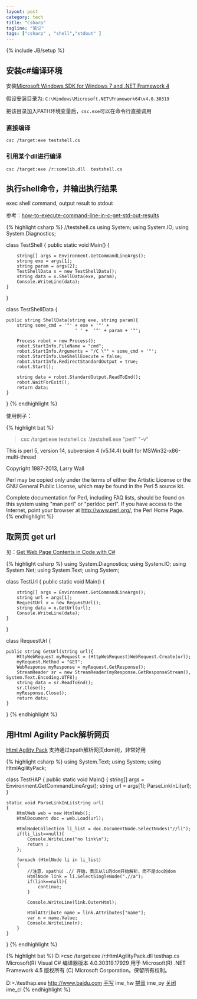 ```yaml
---
layout: post
category: tech
title: "Csharp"
tagline: "笔记"
tags: ["csharp" , "shell","stdout" ] 
---
```

{% include JB/setup %}

## 安装c#编译环境

安装[Microsoft Windows SDK for Windows 7 and .NET Framework 4](http://www.microsoft.com/en-us/download/confirmation.aspx?id=8279)

假设安装目录为: ``C:\Windows\Microsoft.NET\Framework64\v4.0.30319``

把该目录加入PATH环境变量后，``csc.exe``可以在命令行直接调用

### 直接编译

``csc /target:exe testshell.cs``

###  引用某个dll进行编译

``csc /target:exe /r:somelib.dll  testshell.cs``

## 执行shell命令，并输出执行结果

exec shell command, output result to stdout

参考：[how-to-execute-command-line-in-c-get-std-out-results](http://stackoverflow.com/questions/206323/how-to-execute-command-line-in-c-get-std-out-results)

{% highlight csharp %}
//testshell.cs
using System;
using System.IO;
using System.Diagnostics;

class TestShell {
    public static void Main()
    {

        string[] args = Environment.GetCommandLineArgs();
        string exe = args[1];
        string param = args[2];
        TestShellData x = new TestShellData();
        string data = x.ShellData(exe, param);
        Console.WriteLine(data);
    }
}

class TestShellData
{

    public string ShellData(string exe, string param){
        string some_cmd = '"' + exe + '"' +
                              ' ' +  '"' + param + '"'; 

        Process robot = new Process();
        robot.StartInfo.FileName = "cmd";
        robot.StartInfo.Arguments = "/C \"" + some_cmd + '"';
        robot.StartInfo.UseShellExecute = false;
        robot.StartInfo.RedirectStandardOutput = true;
        robot.Start();    
        
        string data = robot.StandardOutput.ReadToEnd();
        robot.WaitForExit();
        return data;
    }
}
{% endhighlight %}

使用例子：

{% highlight bat %}
> csc /target:exe testshell.cs
> .\testshell.exe "perl" "-v"

This is perl 5, version 14, subversion 4 (v5.14.4) built for MSWin32-x86-multi-thread

Copyright 1987-2013, Larry Wall

Perl may be copied only under the terms of either the Artistic License or the
GNU General Public License, which may be found in the Perl 5 source kit.

Complete documentation for Perl, including FAQ lists, should be found on
this system using "man perl" or "perldoc perl".  If you have access to the
Internet, point your browser at http://www.perl.org/, the Perl Home Page.
{% endhighlight %}

## 取网页 get url

见：[Get Web Page Contents in Code with C#](http://www.tech-recipes.com/rx/1954/get_web_page_contents_in_code_with_csharp/)

{% highlight csharp %}
using System.Diagnostics;
using System.IO;
using System.Net;
using System.Text; 
using System;

class TestUrl {
    public static void Main()
    {

        string[] args = Environment.GetCommandLineArgs();
        string url = args[1];
        RequestUrl x = new RequestUrl();
        string data = x.GetUrl(url);
        Console.WriteLine(data);
    }
}

class RequestUrl
{

    public string GetUrl(string url){
        HttpWebRequest myRequest = (HttpWebRequest)WebRequest.Create(url);
        myRequest.Method = "GET";
        WebResponse myResponse = myRequest.GetResponse();
        StreamReader sr = new StreamReader(myResponse.GetResponseStream(), System.Text.Encoding.UTF8);
        string data = sr.ReadToEnd();
        sr.Close();
        myResponse.Close();
        return data;
    }
}
{% endhighlight %}

## 用Html Agility Pack解析网页

[Html Agility Pack](http://htmlagilitypack.codeplex.com/) 支持通过xpath解析网页dom树，非常好用

{% highlight csharp %}
using System.Text; 
using System;
using HtmlAgilityPack;

class TestHAP {
    public static void Main()
    {
        string[] args = Environment.GetCommandLineArgs();
        string url = args[1];
        ParseLinkInLi(url);
    }

    static void ParseLinkInLi(string url)
    {
        HtmlWeb web = new HtmlWeb();
        HtmlDocument doc = web.Load(url);

        HtmlNodeCollection li_list = doc.DocumentNode.SelectNodes("//li");
        if(li_list==null){ 
            Console.WriteLine("no link\n");
            return ;
        };

        foreach (HtmlNode li in li_list)
        {
            //注意，xpath以 .// 开始，表示从li的dom开始解析，而不是doc的dom
            HtmlNode link = li.SelectSingleNode(".//a");
            if(link==null){ 
                continue; 
            }

            Console.WriteLine(link.OuterHtml);

            HtmlAttribute name = link.Attributes["name"];
            var n = name.Value;
            Console.WriteLine(n);
        }
    }
}
{% endhighlight %}


{% highlight bat %}
D:\>csc /target:exe /r:HtmlAgilityPack.dll testhap.cs
Microsoft(R) Visual C# 编译器版本 4.0.30319.17929
用于 Microsoft(R) .NET Framework 4.5
版权所有 (C) Microsoft Corporation。保留所有权利。


D:\>.\testhap.exe http://www.baidu.com
<a href="#" name="ime_hw">手写</a>
ime_hw
<a href="#" name="ime_py">拼音</a>
ime_py
<a href="#" name="ime_cl">关闭</a>
ime_cl
{% endhighlight %}
